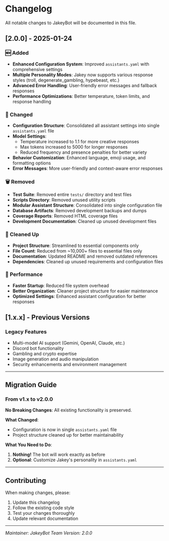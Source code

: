 # Changelog

All notable changes to JakeyBot will be documented in this file.

## [2.0.0] - 2025-01-24

### 🆕 Added

- **Enhanced Configuration System**: Improved `assistants.yaml` with comprehensive settings
- **Multiple Personality Modes**: Jakey now supports various response styles (troll, degenerate_gambling, hypebeast, etc.)
- **Advanced Error Handling**: User-friendly error messages and fallback responses
- **Performance Optimizations**: Better temperature, token limits, and response handling

### 🔧 Changed

- **Configuration Structure**: Consolidated all assistant settings into single `assistants.yaml` file
- **Model Settings**:
  - Temperature increased to 1.1 for more creative responses
  - Max tokens increased to 5000 for longer responses
  - Reduced frequency and presence penalties for better variety
- **Behavior Customization**: Enhanced language, emoji usage, and formatting options
- **Error Messages**: More user-friendly and context-aware error responses

### 🗑️ Removed

- **Test Suite**: Removed entire `tests/` directory and test files
- **Scripts Directory**: Removed unused utility scripts
- **Modular Assistant Structure**: Consolidated into single configuration file
- **Database Artifacts**: Removed development backups and dumps
- **Coverage Reports**: Removed HTML coverage files
- **Development Documentation**: Cleaned up unused development files

### 🧹 Cleaned Up

- **Project Structure**: Streamlined to essential components only
- **File Count**: Reduced from ~10,000+ files to essential files only
- **Documentation**: Updated README and removed outdated references
- **Dependencies**: Cleaned up unused requirements and configuration files

### 🚀 Performance

- **Faster Startup**: Reduced file system overhead
- **Better Organization**: Cleaner project structure for easier maintenance
- **Optimized Settings**: Enhanced assistant configuration for better responses

## [1.x.x] - Previous Versions

### Legacy Features

- Multi-model AI support (Gemini, OpenAI, Claude, etc.)
- Discord bot functionality
- Gambling and crypto expertise
- Image generation and audio manipulation
- Security enhancements and environment management

---

## Migration Guide

### From v1.x to v2.0.0

**No Breaking Changes**: All existing functionality is preserved.

**What Changed**:

- Configuration is now in single `assistants.yaml` file
- Project structure cleaned up for better maintainability

**What You Need to Do**:

1. **Nothing!** The bot will work exactly as before
2. **Optional**: Customize Jakey's personality in `assistants.yaml`

---

## Contributing

When making changes, please:

1. Update this changelog
2. Follow the existing code style
3. Test your changes thoroughly
4. Update relevant documentation

---

*Maintainer: JakeyBot Team*
*Version: 2.0.0*
